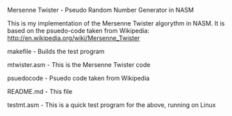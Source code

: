 Mersenne Twister - Pseudo Random Number Generator in NASM

This is my implementation of the Mersenne Twister algorythm in NASM.
It is based on the psuedo-code taken from Wikipedia:
http://en.wikipedia.org/wiki/Mersenne_Twister


makefile     - Builds the test program

mtwister.asm - This is the Mersenne Twister code

psuedocode   - Psuedo code taken from Wikipedia

README.md    - This file

testmt.asm   - This is a quick test program for the above, running on Linux

